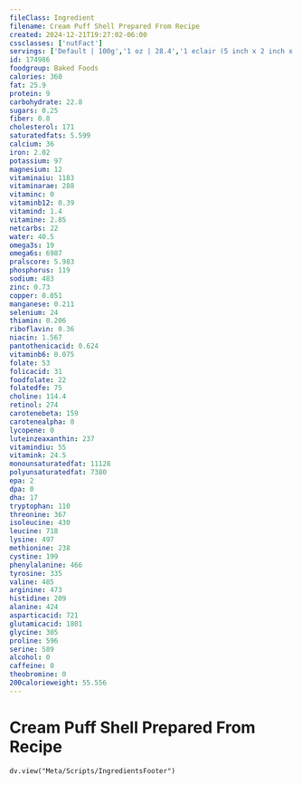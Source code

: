 ```yaml
---
fileClass: Ingredient
filename: Cream Puff Shell Prepared From Recipe
created: 2024-12-21T19:27:02-06:00
cssclasses: ['nutFact']
servings: ['Default | 100g','1 oz | 28.4','1 eclair (5 inch x 2 inch x 1-3/4 inch) | 48','1 cream puff shell | 66']
id: 174986
foodgroup: Baked Foods
calories: 360
fat: 25.9
protein: 9
carbohydrate: 22.8
sugars: 0.25
fiber: 0.8
cholesterol: 171
saturatedfats: 5.599
calcium: 36
iron: 2.02
potassium: 97
magnesium: 12
vitaminaiu: 1183
vitaminarae: 288
vitaminc: 0
vitaminb12: 0.39
vitamind: 1.4
vitamine: 2.85
netcarbs: 22
water: 40.5
omega3s: 19
omega6s: 6987
pralscore: 5.983
phosphorus: 119
sodium: 483
zinc: 0.73
copper: 0.051
manganese: 0.211
selenium: 24
thiamin: 0.206
riboflavin: 0.36
niacin: 1.567
pantothenicacid: 0.624
vitaminb6: 0.075
folate: 53
folicacid: 31
foodfolate: 22
folatedfe: 75
choline: 114.4
retinol: 274
carotenebeta: 159
carotenealpha: 0
lycopene: 0
luteinzeaxanthin: 237
vitamindiu: 55
vitamink: 24.5
monounsaturatedfat: 11128
polyunsaturatedfat: 7380
epa: 2
dpa: 0
dha: 17
tryptophan: 110
threonine: 367
isoleucine: 430
leucine: 718
lysine: 497
methionine: 238
cystine: 199
phenylalanine: 466
tyrosine: 335
valine: 485
arginine: 473
histidine: 209
alanine: 424
asparticacid: 721
glutamicacid: 1801
glycine: 305
proline: 596
serine: 589
alcohol: 0
caffeine: 0
theobromine: 0
200calorieweight: 55.556
---
```


# Cream Puff Shell Prepared From Recipe

```dataviewjs
dv.view("Meta/Scripts/IngredientsFooter")
```